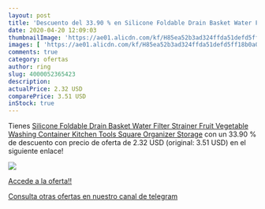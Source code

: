 ```yaml
---
layout: post
title: 'Descuento del 33.90 % en Silicone Foldable Drain Basket Water Fil'
date: 2020-04-20 12:09:03
thumbnailImage: 'https://ae01.alicdn.com/kf/H85ea52b3ad324ffda51defd5ff18b0a0Y/Silicone-Foldable-Drain-Basket-Water-Filter-Strainer-Fruit-Vegetable-Washing-Container-Kitchen-Tools-Square-Organizer-Storage.jpg_350x350._SL200_.jpg'
images: [ 'https://ae01.alicdn.com/kf/H85ea52b3ad324ffda51defd5ff18b0a0Y/Silicone-Foldable-Drain-Basket-Water-Filter-Strainer-Fruit-Vegetable-Washing-Container-Kitchen-Tools-Square-Organizer-Storage.jpg_350x350._SL200_.jpg' ]
comments: true
category: ofertas
author: ring
slug: 4000052365423
description:
actualPrice: 2.32 USD
comparePrice: 3.51 USD
inStock: true
---
```


Tienes [Silicone Foldable Drain Basket Water Filter Strainer Fruit Vegetable Washing Container Kitchen Tools Square Organizer Storage](https://www.amazon.com/dp/4000052365423/?tag=redken08-20) con un 33.90 % de descuento con precio de oferta de 2.32 USD (original: 3.51 USD) en el siguiente enlace!

[![](https://ae01.alicdn.com/kf/H85ea52b3ad324ffda51defd5ff18b0a0Y/Silicone-Foldable-Drain-Basket-Water-Filter-Strainer-Fruit-Vegetable-Washing-Container-Kitchen-Tools-Square-Organizer-Storage.jpg_350x350._SL200_.jpg)](https://www.amazon.com/dp/4000052365423/?tag=redken08-20)

[Accede a la oferta!!](https://www.amazon.com/dp/4000052365423/?tag=redken08-20)

[Consulta otras ofertas en nuestro canal de telegram](https://t.me/s/ofertas25)
